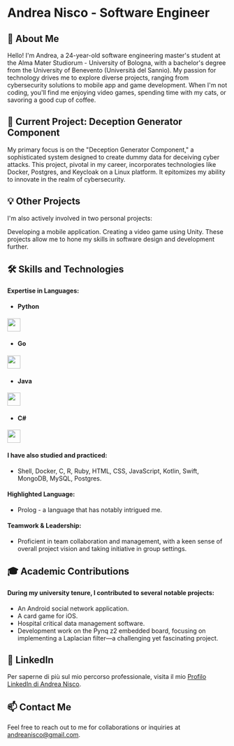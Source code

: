 # Andrea Nisco - Software Engineer

## 👋 About Me
Hello! I'm Andrea, a 24-year-old software engineering master's student at the Alma Mater Studiorum - University of Bologna, with a bachelor's degree from the University of Benevento (Università del Sannio). My passion for technology drives me to explore diverse projects, ranging from cybersecurity solutions to mobile app and game development. When I'm not coding, you'll find me enjoying video games, spending time with my cats, or savoring a good cup of coffee.

## 🚀 Current Project: Deception Generator Component
My primary focus is on the "Deception Generator Component," a sophisticated system designed to create dummy data for deceiving cyber attacks. This project, pivotal in my career, incorporates technologies like Docker, Postgres, and Keycloak on a Linux platform. It epitomizes my ability to innovate in the realm of cybersecurity.

## 💡 Other Projects
I'm also actively involved in two personal projects:

Developing a mobile application.
Creating a video game using Unity.
These projects allow me to hone my skills in software design and development further.

## 🛠 Skills and Technologies
#### Expertise in Languages: 
* #### Python
<img src="https://upload.wikimedia.org/wikipedia/commons/c/c3/Python-logo-notext.svg" width="30" height="30" style="vertical-align: middle;">
  
* #### Go
<img src="https://upload.wikimedia.org/wikipedia/commons/0/05/Go_Logo_Blue.svg" width="30" height="30" style="vertical-align: middle;">
  
* #### Java
<img src="https://upload.wikimedia.org/wikipedia/en/3/30/Java_programming_language_logo.svg" width="30" height="30" style="vertical-align: middle;">
  
* #### C#
<img src="https://upload.wikimedia.org/wikipedia/commons/4/4f/Csharp_Logo.png" width="30" height="30" style="vertical-align: middle;"> 


#### I have also studied and practiced: 
* Shell, Docker, C, R, Ruby, HTML, CSS, JavaScript, Kotlin, Swift, MongoDB, MySQL, Postgres.
#### Highlighted Language: 
* Prolog - a language that has notably intrigued me.
#### Teamwork & Leadership: 
* Proficient in team collaboration and management, with a keen sense of overall project vision and taking initiative in group settings.

## 🎓 Academic Contributions
#### During my university tenure, I contributed to several notable projects:

* An Android social network application.
* A card game for iOS.
* Hospital critical data management software.
* Development work on the Pynq z2 embedded board, focusing on implementing a Laplacian filter—a challenging yet fascinating project.

## 📄 LinkedIn

Per saperne di più sul mio percorso professionale, visita il mio [Profilo LinkedIn di Andrea Nisco](https://www.linkedin.com/in/andrea-n-217612137/).

## 📫 Contact Me
Feel free to reach out to me for collaborations or inquiries at andreanisco@gmail.com.


